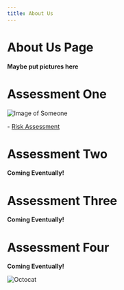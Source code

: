 ```yaml
---
title: About Us
---
```

About Us Page
=====

**Maybe put pictures here**



# Assessment One
![Image of Someone](https://github.com/7SeasOfSomething/UnnamedGame/blob/master/docs/images/test_temp.png)

<p> - <a href="https://github.com/7SeasOfSomething/UnnamedGame/raw/master/docs/assessment1/risk1%20TEMP.pdf">Risk Assessment</a></p>

# Assessment Two
**Coming Eventually!**
# Assessment Three
**Coming Eventually!**
# Assessment Four
**Coming Eventually!**

![Octocat](https://assets-cdn.github.com/images/icons/emoji/octocat.png)
